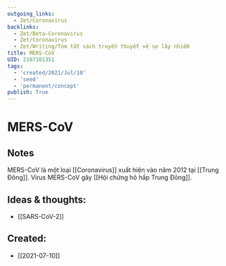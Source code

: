 ```yaml
---
outgoing_links:
  - Zet/Coronavirus
backlinks:
  - Zet/Beta-Coronavirus
  - Zet/Coronavirus
  - Zet/Writing/Tóm tắt sách truyền thuyết về sự lây nhiễm
title: MERS-CoV
UID: 2107101351
tags:
  - 'created/2021/Jul/10'
  - 'seed'
  - 'permanent/concept'
publish: True
---
```

# MERS-CoV

## Notes
MERS-CoV là một loại [[Coronavirus]] xuất hiện vào năm 2012 tại [[Trung Đông]]. Virus MERS-CoV gây [[Hội chứng hô hấp Trung Đông]].

## Ideas & thoughts:
- [[SARS-CoV-2]]


## Created:
- [[2021-07-10]]
